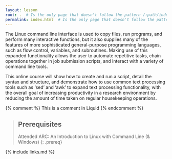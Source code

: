 ```yaml
---
layout: lesson
root: .  # Is the only page that doesn't follow the pattern /:path/index.html
permalink: index.html  # Is the only page that doesn't follow the pattern /:path/index.html
---
```

The Linux command line interface is used to copy files, run programs, and perform many interactive functions, but it also supplies many of the features of more sophisticated general-purpose programming languages, such as flow control, variables, and subroutines. Making use of this expanded functionality allows the user to automate repetitive tasks, chain operations together in job submission scripts, and interact with a variety of command line tools. 

This online course will show how to create and run a script, detail the syntax and structure, and demonstrate how to use common text processing tools such as ‘sed’ and ‘awk’ to expand text processing functionality, with the overall goal of increasing productivity in a research environment by reducing the amount of time taken on regular housekeeping operations.

<!-- this is an html comment -->

{% comment %} This is a comment in Liquid {% endcomment %}

> ## Prerequisites
>
> Attended ARC: An Introduction to Linux with Command Line (& Windows)
{: .prereq}

{% include links.md %}

